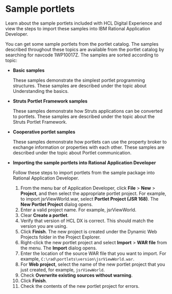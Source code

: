 # Sample portlets

Learn about the sample portlets included with HCL Digital Experience and view the steps to import these samples into IBM Rational Application Developer.

You can get some sample portlets from the portlet catalog. The samples described throughout these topics are available from the portlet catalog by searching for navcode 1WP10017Z. The samples are sorted according to topic:

-   **Basic samples**

    These samples demonstrate the simplest portlet programming structures. These samples are described under the topic about Understanding the basics.

-   **Struts Portlet Framework samples**

    These samples demonstrate how Struts applications can be converted to portlets. These samples are described under the topic about the Struts Portlet Framework.

-   **Cooperative portlet samples**

    These samples demonstrate how portlets can use the property broker to exchange information or properties with each other. These samples are described under the topic about Portlet communication.

-   **Importing the sample portlets into Rational Application Developer**

    Follow these steps to import portlets from the sample package into Rational Application Developer.

    1.  From the menu bar of Application Developer, click **File** \> **New** \> **Project**, and then select the appropriate portlet project. For example, to import jsrViewWorld.war, select **Portlet Project \(JSR 168\)**. The **New Portlet Project** dialog opens.
    2.  Enter a valid project name. For example, jsrViewWorld.
    3.  Clear **Create a portlet**.
    4.  Verify that version of HCL DX is correct. This should match the version you are using.
    5.  Click **Finish**. The new project is created under the Dynamic Web Projects folder in the Project Explorer.
    6.  Right-click the new portlet project and select **Import** \> **WAR file** from the menu. The **Import** dialog opens.
    7.  Enter the location of the source WAR file that you want to import. For example, `C:\rad\portlets\version\jsrViewWorld.war`.
    8.  For **Web project**, select the name of the new portlet project that you just created, for example, `jsrViewWorld`.
    9.  Check **Overwrite existing sources without warning**.
    10. Click **Finish**.
    11. Check the contents of the new portlet project for errors.

